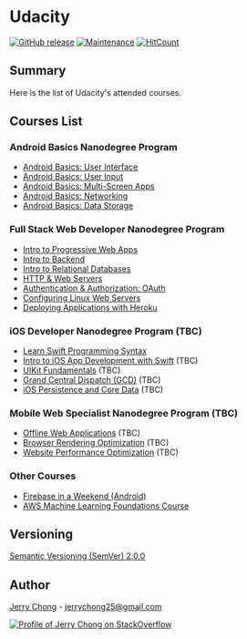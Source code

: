 # Udacity


[![GitHub release](https://img.shields.io/github/release/jerrychong25/Udacity.svg)](https://gitHub.com/jerrychong25/Udacity/releases/)
[![Maintenance](https://img.shields.io/badge/Maintained%3F-yes-green.svg)](https://github.com/jerrychong25/Udacity/graphs/commit-activity)
[![HitCount](http://hits.dwyl.com/jerrychong25/Udacity.svg)](http://hits.dwyl.com/jerrychong25/Udacity)

## Summary

Here is the list of Udacity's attended courses.

## Courses List

### Android Basics Nanodegree Program
* [Android Basics: User Interface](https://github.com/jerrychong25/Udacity/tree/master/android-basics-user-interface)
* [Android Basics: User Input](https://github.com/jerrychong25/Udacity/tree/master/android-basics-user-input)
* [Android Basics: Multi-Screen Apps](https://github.com/jerrychong25/Udacity/tree/master/android-basics-multiscreen-apps)
* [Android Basics: Networking](https://github.com/jerrychong25/Udacity/tree/master/android-basics-networking)
* [Android Basics: Data Storage](https://github.com/jerrychong25/Udacity/tree/master/android-basics-data-storage)

### Full Stack Web Developer Nanodegree Program
* [Intro to Progressive Web Apps](https://github.com/jerrychong25/Udacity/tree/master/intro-to-progressive-web-apps)
* [Intro to Backend](https://github.com/jerrychong25/Udacity/tree/master/intro-to-backend)
* [Intro to Relational Databases](https://github.com/jerrychong25/Udacity/tree/master/intro-to-relational-database)
* [HTTP & Web Servers](https://github.com/jerrychong25/Udacity/tree/master/http-%26-web-servers)
* [Authentication & Authorization: OAuth](https://github.com/jerrychong25/Udacity/tree/master/authentication-%26-authorization-oauth)
* [Configuring Linux Web Servers](https://github.com/jerrychong25/Udacity/tree/master/configuring-linux-web-servers)
* [Deploying Applications with Heroku](https://github.com/jerrychong25/Udacity/tree/master/deploying-applications-with-heroku)

### iOS Developer Nanodegree Program (TBC)
* [Learn Swift Programming Syntax](https://www.udacity.com/course/learn-swift-programming-syntax--ud902)
* [Intro to iOS App Development with Swift](https://www.udacity.com/course/intro-to-ios-app-development-with-swift--ud585) (TBC)
* [UIKit Fundamentals](https://www.udacity.com/course/uikit-fundamentals--ud788) (TBC)
* [Grand Central Dispatch (GCD)](https://www.udacity.com/course/grand-central-dispatch-gcd--ud576) (TBC)
* [iOS Persistence and Core Data](https://www.udacity.com/course/ios-persistence-and-core-data--ud325) (TBC)

### Mobile Web Specialist Nanodegree Program (TBC)
* [Offline Web Applications](https://www.udacity.com/course/offline-web-applications--ud899) (TBC)
* [Browser Rendering Optimization](https://www.udacity.com/course/browser-rendering-optimization--ud860) (TBC)
* [Website Performance Optimization](https://www.udacity.com/course/website-performance-optimization--ud884) (TBC)

### Other Courses
* [Firebase in a Weekend (Android)](https://github.com/jerrychong25/Udacity/tree/master/firebase-in-a-weekend-android-by-google)
* [AWS Machine Learning Foundations Course](https://www.udacity.com/course/aws-machine-learning-foundations--ud090)

## Versioning

[Semantic Versioning (SemVer) 2.0.0](http://semver.org/)

## Author

[Jerry Chong](https://www.linkedin.com/in/chonghf/) - <jerrychong25@gmail.com> 

[![Profile of Jerry Chong on StackOverflow](https://stackoverflow.com/users/flair/5918539.png)](https://stackoverflow.com/users/5918539/jerry-chong)
